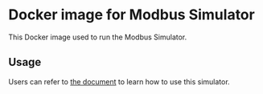 # Docker image for Modbus Simulator
This Docker image used to run the Modbus Simulator.

## Usage
Users can refer to [the document](https://github.com/edgexfoundry/device-modbus-go/tree/master/simulator) to learn how to use this simulator.
